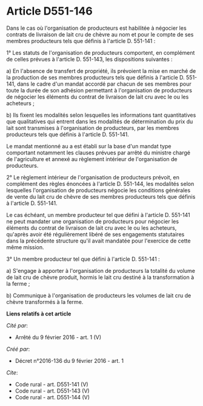 # Article D551-146

Dans le cas où l'organisation de producteurs est habilitée à négocier les contrats de livraison de lait cru de chèvre au nom
et pour le compte de ses membres producteurs tels que définis à l'article D. 551-141 : 

1° Les statuts de l'organisation de producteurs comportent, en complément de celles prévues à l'article D. 551-143, les
dispositions suivantes : 

a) En l'absence de transfert de propriété, ils prévoient la mise en marché de la production de ses membres producteurs tels
que définis à l'article D. 551-141, dans le cadre d'un mandat accordé par chacun de ses membres pour toute la durée de son
adhésion permettant à l'organisation de producteurs de négocier les éléments du contrat de livraison de lait cru avec le ou
les acheteurs ; 

b) Ils fixent les modalités selon lesquelles les informations tant quantitatives que qualitatives qui entrent dans les
modalités de détermination du prix du lait sont transmises à l'organisation de producteurs, par les membres producteurs tels
que définis à l'article D. 551-141. 

Le mandat mentionné au a est établi sur la base d'un mandat type comportant notamment les clauses prévues par arrêté du
ministre chargé de l'agriculture et annexé au règlement intérieur de l'organisation de producteurs. 

2° Le règlement intérieur de l'organisation de producteurs prévoit, en complément des règles énoncées à l'article D. 551-144,
les modalités selon lesquelles l'organisation de producteurs négocie les conditions générales de vente du lait cru de chèvre
de ses membres producteurs tels que définis à l'article D. 551-141. 

Le cas échéant, un membre producteur tel que défini à l'article D. 551-141 ne peut mandater une organisation de producteurs
pour négocier les éléments du contrat de livraison de lait cru avec le ou les acheteurs, qu'après avoir été régulièrement
libéré de ses engagements statutaires dans la précédente structure qu'il avait mandatée pour l'exercice de cette même
mission. 

3° Un membre producteur tel que défini à l'article D. 551-141 : 

a) S'engage à apporter à l'organisation de producteurs la totalité du volume de lait cru de chèvre produit, hormis le lait
cru destiné à la transformation à la ferme ; 

b) Communique à l'organisation de producteurs les volumes de lait cru de chèvre transformés à la ferme.

**Liens relatifs à cet article**

_Cité par_:

  - Arrêté du 9 février 2016 - art. 1 (V)

_Créé par_:

  - Décret n°2016-136 du 9 février 2016 - art. 1

_Cite_:

  - Code rural - art. D551-141 (V)
  - Code rural - art. D551-143 (V)
  - Code rural - art. D551-144 (V)
